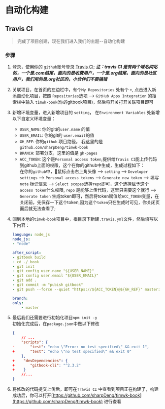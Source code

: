 # 自动化构建

## Travis CI

>完成了项目创建，现在我们进入我们的主题--自动化构建

### 步骤

1. 登录，使用你的 `github`账号登录 [Travis CI](https://travis-ci.org/);
    ***注：travis CI 是有两个域名网站的，一个是.com结尾，面向的是收费用户，一个是.org结尾，面向的是社区用户，我们用的是.org社区的，小伙伴们不要搞错***
2. 关联项目，在首页的左边栏中，有个`My Repositories` 处有个 `+`, 点击进入新添自动化项目，按照 `Repositories`选项 --> `GitHub Apps Integration` 的搜索栏中输入 `timwk-book`(你的gitbook项目)，然后将开关打开关联项目即可
3. 新增环境变量，进入新增项目的 `setting`， 在`Environment Variables` 处新增以下自定义环境变量：
    * `USER_NAME`: 你的git的`user.name` 的值
    * `USER_EMAIL`: 你的git的 `user.email`的值
    * `GH_REF`: 你的`github` 项目路径， 我这里的是 `github.com/sharpDeng/timwk-book`
    * `BRANCH`: 部署分支，这里的值是 `gh-pages`
    * `ACC_TOKEN`: 这个是`Personal access token`,提供给`Travis CI`能上传代码到github上面的权限，这个在你的github中生成，生成过程如下：   
        在你的`github`中，鼠标点击右上角头像  --> `setting` --> `Developer settings` --> `Personal access tokens` --> `Generate new token` --> 填写 `note` 标识信息 --> `Select scopes`选择`repo`即可，这个选择赋予这个`access token`什么权限, `repo` 是能够上传代码，这里只需要这个就行 --> `Generate token` 生成token即可，然后将token赋值给`ACC_TOKEN`变量，在关闭前，先保存一下这个token,因为这个`token`只在生成时可见，你关闭页面后就无法查看了;

4. 回到本地的`timwk-book`项目中，根目录下新建`.travis.yml`文件，然后填写以下内容：

    ```yml
    language: node_js
    node_js:
    - "node"

    after_script:
    - gitbook build
    - cd ./_book
    - git init
    - git config user.name "${USER_NAME}"
    - git config user.email "${USER_EMAIL}"
    - git add .
    - git commit -m "pubish gitbook"
    - git push --force --quiet "https://${ACC_TOKEN}@${GH_REF}" master:${BRANCH}

    branch:
    only:
        - master
    ```

5. 最后我们还需要进行初始化项目`npm init -y`  
    初始化完成后，在`package.json`中做以下修改

    ```json
    {
        // ...
        "scripts": {
    -       "test": "echo \"Error: no test specified\" && exit 1",
    +       "test": "echo \"no test specified\" && exit 0"
        },
    +    "devDependencies": {
    +       "gitbook-cli": "^2.3.2"
    +    }
        //...
    }
    ```

6. 将修改的代码提交上传后，即可在`Travis CI` 中查看到项目正在构建了，构建成功后，你可以打开[https://github.com/sharpDeng/timwk-book](https://github.com/sharpDeng/timwk-book) 进行查看
